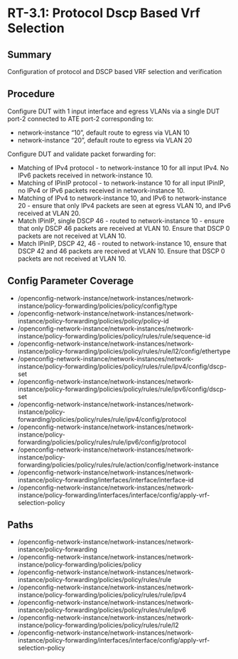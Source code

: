# RT-3.1: Protocol Dscp Based Vrf Selection

## Summary

Configuration of protocol and DSCP based VRF selection and verification

## Procedure

Configure DUT with 1 input interface and egress VLANs via a single DUT port-2 connected to ATE port-2 corresponding to: 
*   network-instance “10”, default route to egress via VLAN 10 
*   network-instance “20”, default route to egress via VLAN 20
 
Configure DUT and validate packet forwarding for: 
*   Matching of IPv4 protocol - to network-instance 10 for all input IPv4. No IPv6 packets received in network-instance 10. 
*   Matching of IPinIP protocol - to network-instance 10 for all input IPinIP, no IPv4 or IPv6 packets received in network-instance 10. 
*   Matching of IPv4 to network-instance 10, and IPv6 to network-instance 20 -  ensure that only IPv4 packets are seen at egress VLAN 10, and IPv6 received at VLAN 20. 
*   Match IPinIP, single DSCP 46 - routed to network-instance 10 - ensure that only DSCP 46 packets are received at VLAN 10. Ensure that DSCP 0 packets are not received at VLAN 10. 
*   Match IPinIP, DSCP 42, 46 - routed to network-instance 10, ensure that DSCP 42 and 46 packets are received at VLAN 10. Ensure that DSCP 0 packets are not received at VLAN 10. 

## Config Parameter Coverage
 *  /openconfig-network-instance/network-instances/network-instance/policy-forwarding/policies/policy/config/type
 *  /openconfig-network-instance/network-instances/network-instance/policy-forwarding/policies/policy/policy-id
 *  /openconfig-network-instance/network-instances/network-instance/policy-forwarding/policies/policy/rules/rule/sequence-id
 *  /openconfig-network-instance/network-instances/network-instance/policy-forwarding/policies/policy/rules/rule/l2/config/ethertype
 *  /openconfig-network-instance/network-instances/network-instance/policy-forwarding/policies/policy/rules/rule/ipv4/config/dscp-set
 *  /openconfig-network-instance/network-instances/network-instance/policy-forwarding/policies/policy/rules/rule/ipv6/config/dscp-set
 *  /openconfig-network-instance/network-instances/network-instance/policy-forwarding/policies/policy/rules/rule/ipv4/config/protocol
 *  /openconfig-network-instance/network-instances/network-instance/policy-forwarding/policies/policy/rules/rule/ipv6/config/protocol
 *  /openconfig-network-instance/network-instances/network-instance/policy-forwarding/policies/policy/rules/rule/action/config/network-instance
 *  /openconfig-network-instance/network-instances/network-instance/policy-forwarding/interfaces/interface/interface-id
 *  /openconfig-network-instance/network-instances/network-instance/policy-forwarding/interfaces/interface/config/apply-vrf-selection-policy

## Paths

* /openconfig-network-instance/network-instances/network-instance/policy-forwarding
* /openconfig-network-instance/network-instances/network-instance/policy-forwarding/policies/policy
* /openconfig-network-instance/network-instances/network-instance/policy-forwarding/policies/policy/rules/rule
* /openconfig-network-instance/network-instances/network-instance/policy-forwarding/policies/policy/rules/rule/ipv4
* /openconfig-network-instance/network-instances/network-instance/policy-forwarding/policies/policy/rules/rule/ipv6
* /openconfig-network-instance/network-instances/network-instance/policy-forwarding/policies/policy/rules/rule/l2
* /openconfig-network-instance/network-instances/network-instance/policy-forwarding/interfaces/interface/config/apply-vrf-selection-policy 

